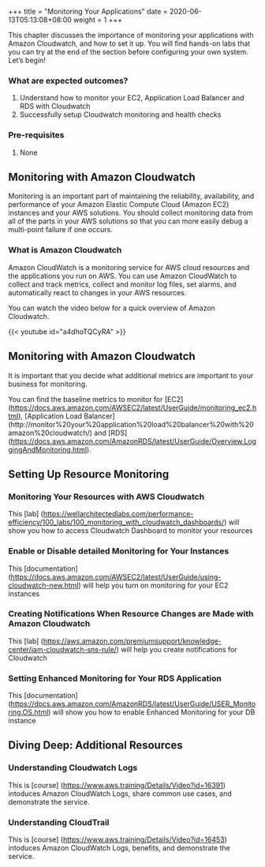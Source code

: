 +++
title = "Monitoring Your Applications"
date =  2020-06-13T05:13:08+08:00
weight = 1
+++

This chapter discusses the importance of monitoring your applications with Amazon Cloudwatch, and how to set it up. You will find hands-on labs that you can try at the end of the section before configuring your own system. Let’s begin!

### What are expected outcomes?

1. Understand how to monitor your EC2, Application Load Balancer and RDS with Cloudwatch
2. Successfully setup Cloudwatch monitoring and health checks

### Pre-requisites

1. None

## Monitoring with Amazon Cloudwatch

Monitoring is an important part of maintaining the reliability, availability, and performance of your Amazon Elastic Compute Cloud (Amazon EC2) instances and your AWS solutions. You should collect monitoring data from all of the parts in your AWS solutions so that you can more easily debug a multi-point failure if one occurs.

### What is Amazon Cloudwatch

Amazon CloudWatch is a monitoring service for AWS cloud resources and the applications you run on AWS. You can use Amazon CloudWatch to collect and track metrics, collect and monitor log files, set alarms, and automatically react to changes in your AWS resources. 

You can watch the video below for a quick overview of Amazon Cloudwatch.

{{< youtube id="a4dhoTQCyRA" >}}

## Monitoring with Amazon Cloudwatch

It is important that you decide what additional metrics are important to your business for monitoring.

You can find the baseline metrics to monitor for [EC2] (https://docs.aws.amazon.com/AWSEC2/latest/UserGuide/monitoring_ec2.html), [Application Load Balancer] (http://monitor%20your%20application%20load%20balancer%20with%20amazon%20cloudwatch/) and [RDS] (https://docs.aws.amazon.com/AmazonRDS/latest/UserGuide/Overview.LoggingAndMonitoring.html).


## Setting Up Resource Monitoring

### Monitoring Your Resources with AWS Cloudwatch

This [lab] (https://wellarchitectedlabs.com/performance-efficiency/100_labs/100_monitoring_with_cloudwatch_dashboards/) will show you how to access Cloudwatch Dashboard to monitor your resources

### Enable or Disable detailed Monitoring for Your Instances 

This [documentation] (https://docs.aws.amazon.com/AWSEC2/latest/UserGuide/using-cloudwatch-new.html) will help you turn on monitoring for your EC2 instances


### Creating Notifications When Resource Changes are Made with Amazon Cloudwatch

This [lab] (https://aws.amazon.com/premiumsupport/knowledge-center/iam-cloudwatch-sns-rule/) will help you create notifications for Cloudwatch

### Setting Enhanced Monitoring for Your RDS Application 

This [documentation] (https://docs.aws.amazon.com/AmazonRDS/latest/UserGuide/USER_Monitoring.OS.html) will show you how to enable Enhanced Monitoring for your DB instance

## Diving Deep: Additional Resources

### Understanding Cloudwatch Logs

This is [course] (https://www.aws.training/Details/Video?id=16391) intoduces Amazon CloudWatch Logs, share common use cases, and demonstrate the service.

### Understanding CloudTrail

This is [course] (https://www.aws.training/Details/Video?id=16453) intoduces Amazon CloudWatch Logs, benefits, and demonstrate the service.